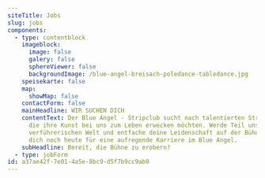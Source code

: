 ```yaml
---
siteTitle: Jobs
slug: jobs
components:
  - type: contentblock
    imageblock:
      image: false
      galery: false
      sphereViewer: false
      backgroundImage: /blue-angel-breisach-poledance-tabledance.jpg
    speisekarte: false
    map:
      showMap: false
    contactForm: false
    mainHeadline: WIR SUCHEN DICH
    contentText: Der Blue Angel - Stripclub sucht nach talentierten Stripperinnen,
      die ihre Kunst bei uns zum Leben erwecken möchten. Werde Teil unserer
      verführerischen Welt und entfache deine Leidenschaft auf der Bühne. Bewirb
      dich noch heute für eine aufregende Karriere im Blue Angel.
    subHeadline: Bereit, die Bühne zu erobern?
  - type: jobForm
id: a37ae42f-7e01-4a5e-8bc9-d5f7b9cc9ab0
---
```

